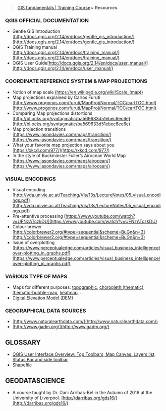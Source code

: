 > [GIS fundamentals | Training Course](agenda.md) ▸ **Resources**

### QGIS OFFICIAL DOCUMENTATION
  * Gentle GIS Introduction [http://docs.qgis.org/2.14/en/docs/gentle_gis_introduction/](http://docs.qgis.org/2.14/en/docs/gentle_gis_introduction/)
  * QGIS Training manual [http://docs.qgis.org/2.14/en/docs/training_manual/](http://docs.qgis.org/2.14/en/docs/training_manual/)
  * QGIS User Guide[http://docs.qgis.org/2.14/en/docs/user_manual/](http://docs.qgis.org/2.14/en/docs/user_manual/)

### COORDINATE REFERENCE SYSTEM & MAP PROJECTIONS
* Notion of map scale [(https://en.wikipedia.org/wiki/Scale_(map))](https://en.wikipedia.org/wiki/Scale_(map))
* Map projections explained by Carlos Furuti [http://www.progonos.com/furuti/MapProj/Normal/TOC/cartTOC.html](http://www.progonos.com/furuti/MapProj/Normal/TOC/cartTOC.html)
* Comparing Map projections distortions [http://bl.ocks.org/syntagmatic/ba569633d51ebec6ec6e](http://bl.ocks.org/syntagmatic/ba569633d51ebec6ec6e)
* Map projection transitions [https://www.jasondavies.com/maps/transition/](https://www.jasondavies.com/maps/transition/)
* What your favorite map projection says about you [https://xkcd.com/977/](https://xkcd.com/977/)
* In the style of Buckminster Fuller’s Airocean World Map [https://www.jasondavies.com/maps/airocean/](https://www.jasondavies.com/maps/airocean/)

### VISUAL ENCODINGS
* Visual encoding [http://vda.univie.ac.at/Teaching/Vis/13s/LectureNotes/05_visual_encodings.pdf](http://vda.univie.ac.at/Teaching/Vis/13s/LectureNotes/05_visual_encodings.pdf)
* Pre-attentive processing [https://www.youtube.com/watch?v=UFNzATczkDU](https://www.youtube.com/watch?v=UFNzATczkDU)
* Colour brewer [http://colorbrewer2.org/#type=sequential&scheme=BuGn&n=3](http://colorbrewer2.org/#type=sequential&scheme=BuGn&n=3)
* Issue of overplotting [https://www.perceptualedge.com/articles/visual_business_intelligence/over-plotting_in_graphs.pdf](https://www.perceptualedge.com/articles/visual_business_intelligence/over-plotting_in_graphs.pdf)

### VARIOUS TYPE OF MAPS
* Maps for different purposes: [topographic](https://en.wikipedia.org/wiki/Topographic_map), [choropleth (thematic)](https://bl.ocks.org/mbostock/4060606), [thematic-bubble-map](https://bost.ocks.org/mike/bubble-map/), [heatmap](https://carto.com/docs/tutorials/heatmap/), ...
* [Digital Elevation Model (DEM)](https://en.wikipedia.org/wiki/Digital_elevation_model)

### GEOGRAPHICAL DATA SOURCES
* [http://www.naturalearthdata.com/](http://www.naturalearthdata.com/)
* [http://www.gadm.org/](http://www.gadm.org/)

## GLOSSARY
* [QGIS User Interface Overview: Top Toolbars, Map Canvas, Layers list, Status Bar and side toolbar](https://docs.qgis.org/2.2/en/docs/training_manual/introduction/overview.html)
* [Shapefile](https://en.wikipedia.org/wiki/Shapefile)

## GEODATASCIENCE
* A course taught by Dr. Dani Arribas-Bel in the Autumn of 2016 at the University of Liverpool. [http://darribas.org/gds16/](http://darribas.org/gds16/)
